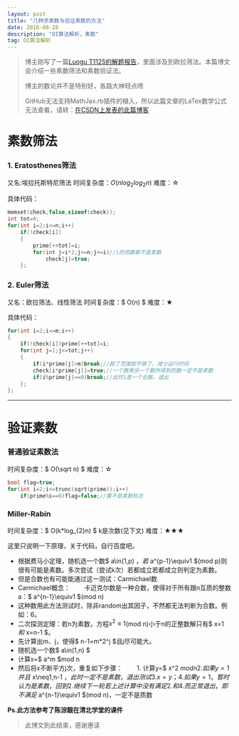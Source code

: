 ```yaml
---
layout: post
title: "几种求素数与验证素数的方法"
date: 2016-08-28 
description: "OI算法解析，素数"
tag: OI算法解析
--- 
```


<script src="https://cdn.mathjax.org/mathjax/latest/MathJax.js?config=TeX-AMS-MML_HTMLorMML" type="text/javascript"></script>

> 博主刚写了一篇[Luogu T1125的解题报告](https://darkkris.github.io/2016/08/Luogu-T1125-why_always_I_like_%E7%B4%A0%E6%95%B0-%E8%A7%A3%E9%A2%98%E6%8A%A5%E5%91%8A/)，里面涉及到欧拉筛法。本篇博文会介绍一些素数筛法和素数验证法。
> 
> 博主的数论并不是特别好，各路大神轻点喷
>
> GitHub无法支持MathJax.rb插件的植入，所以此篇文章的LaTex数学公式无法查看，请转：[在CSDN上发表的此篇博客](http://blog.csdn.net/u012709325/article/details/52344353)

# 素数筛法

### 1. Eratosthenes筛法

又名:埃拉托斯特尼筛法
时间复杂度：$O(nlog_{2}{log_{2}n})$
难度：☆

具体代码：

```c++
memset(check,false,sizeof(check));
int tot=0;
for(int i=2;i<=n;i++)
	if(!check[i])
	{
		prime[++tot]=i;
		for(int j=i*2;j<=n;j+=i)//i的倍数都不是素数
			check[j]=true;
	};
```

### 2. Euler筛法

又名：欧拉筛法、线性筛法
时间复杂度：$ O(n) $
难度：★

具体代码：

```c++
for(int i=2;i<=m;i++)
{
	if(!check[i])prime[++tot]=i;
	for(int j=1;j<=tot;j++)
	{
		if(i*prime[j]>m)break;//超了范围就不做了，减少运行时间
		check[i*prime[j]]=true;//一个数乘另一个数所得到的数一定不是素数
		if(i%prime[j]==0)break;//此时i是一个合数，退出
	};
};
```

***

# 验证素数

### 普通验证素数法

时间复杂度：$ O(\sqrt n) $
难度：☆

```c++
bool flag=true;
for(int i=2;i<=trunc(sqrt(prime));i++)
	if(prime%i==0)flag=false;//置不是素数标志
```

### Miller-Rabin

时间复杂度：$ O(k*log_{2}n) $ k是次数(见下文)
难度：★★★

这里只说明一下原理，关于代码，自行百度吧。

 - 根据费马小定理，随机选一个数$ a\in(1,p) $，若$ a^{p-1}\equiv1 $(mod p)则很有可能是素数。多次尝试（尝试k次）若都成立若都成立则判定为素数。
 - 但是合数也有可能能通过这一测试：Carmichael数
 - Carmichael概念：
 　　卡迈克尔数是一种合数，使得对于所有跟n互质的整数a：$ a^{n-1}\equiv1 $(mod n)
 - 这种数用此方法测试时，除非random出其因子，不然都无法判断为合数。例如：6。
 - 二次探测定理：若n为素数，方程$x^2\equiv1$(mod n)小于n的正整数解只有$ x=1 $和$ x=n-1 $。
 - 先计算出m、j，使得$ n-1=m*2^j $且j尽可能大。
 - 随机选一个数$ a\in(1,n) $
 - 计算x=$ a^m $mod n
 - 然后将x不断平方j次，重复如下步骤：
　　1. 计算y=$ x^2 $mod n
　　2. 如果y=1并且$ x\neq1,n-1 $，此时一定不是素数，退出测试
　　3. x=y；
　　4. 如果y=1，暂时认为是素数，回到2.继续下一轮
若上述计算中没有满足2.和4.而正常退出，即不满足$ a^{n-1}\equiv1 $(mod n)，一定不是质数

**Ps.此方法参考了陈淙靓在清北学堂的课件**

> 此博文到此结束，感谢惠读